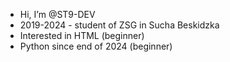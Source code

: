 - Hi, I’m @ST9-DEV
- 2019-2024 - student of ZSG in Sucha Beskidzka
- Interested in HTML (beginner)
- Python since end of 2024 (beginner)
<!---
STEZXE-DEV/STEZXE-DEV is a ✨ special ✨ repository because its `README.md` (this file) appears on your GitHub profile.
You can click the Preview link to take a look at your changes.
--->
